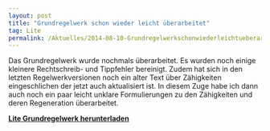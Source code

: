 ```yaml
---
layout: post
title: "Grundregelwerk schon wieder leicht überarbeitet"
tag: Lite
permalink: /Aktuelles/2014-08-10-Grundregelwerkschonwiederleichtueberarbeitet-lite
---
```


Das Grundregelwerk wurde nochmals überarbeitet. Es wurden noch einige kleinere Rechtschreib- und Tippfehler bereinigt. Zudem hat sich in den letzten Regelwerkversionen noch ein alter Text über Zähigkeiten eingeschlichen der jetzt auch aktualisiert ist. In diesem Zuge habe ich dann auch noch ein paar leicht unklare Formulierungen zu den Zähigkeiten und deren Regeneration überarbeitet.

**[Lite Grundregelwerk herunterladen](https://lite.jcgames.de/Publikationen/)**

